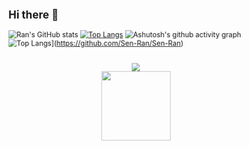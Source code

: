 ## Hi there 👋

<!--
**Sen-Ran/Sen-Ran** is a ✨ _special_ ✨ repository because its `README.md` (this file) appears on your GitHub profile.

Here are some ideas to get you started:

- 🔭 I’m currently working on ...
- 🌱 I’m currently learning ...
- 👯 I’m looking to collaborate on ...
- 🤔 I’m looking for help with ...
- 💬 Ask me about ...
- 📫 How to reach me: ...
- 😄 Pronouns: ...
- ⚡ Fun fact: ...
<div align="center"> <img src="https://metrics.lecoq.io/Sen-Ran?template=classic&config.timezone=Asia%2FShanghai"> </div>
<div align="center"> <img src="https://github-readme-streak-stats.herokuapp.com/?user=Sen-Ran" /> </div>
<div align="center"> <img src="https://activity-graph.herokuapp.com/graph?username=Sen-Ran&theme=xcode" /> </div>

<div align="center"> <img src="https://visitor-badge.glitch.me/badge?page_id=Sen-Ran" /> </div>
-->


![Ran's GitHub stats](https://github-readme-stats.vercel.app/api?username=Sen-Ran&count_private=true&show_icons=true&hide=stars)
[![Top Langs](https://github-readme-stats.vercel.app/api/top-langs/?username=Sen-Ran&layout=compact)](https://github.com/Sen-Ran/github-readme-stats)
![Ashutosh's github activity graph](https://github-readme-activity-graph.vercel.app/graph?username=Sen-Ran&theme=vue)
![Top Langs](https://github-readme-stats.vercel.app/api/top-langs/?username=Sen-Ran&size_weight=0.5&count_weight=0.5&layout=compact&theme=dark)](https://github.com/Sen-Ran/Sen-Ran) </br> </br>


<div align="center"> <img src="https://github-readme-stats.vercel.app/api/top-langs/?username=Sen-Ran&hide_title=true&hide_border=true&layout=compact&langs_count=6&text_color=000&icon_color=fff&bg_color=0,52fa5a,4dfcff,c64dff&theme=graywhite" /> </div>
<div align="center"> <img height="137px" src="https://github-readme-stats.vercel.app/api?username=Sen-Ran&hide_title=true&hide_border=true&show_icons=trueline_height=21&text_color=000&icon_color=000&bg_color=0,ea6161,ffc64d,fffc4d,52fa5a&theme=graywhite" /> </div>




